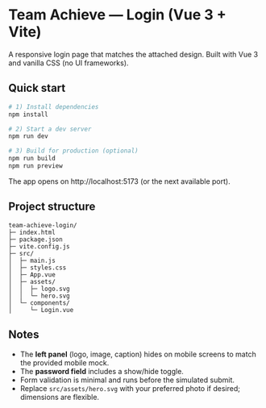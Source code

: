 # Team Achieve — Login (Vue 3 + Vite)

A responsive login page that matches the attached design. Built with Vue 3 and vanilla CSS (no UI frameworks).

## Quick start

```bash
# 1) Install dependencies
npm install

# 2) Start a dev server
npm run dev

# 3) Build for production (optional)
npm run build
npm run preview
```

The app opens on http://localhost:5173 (or the next available port).

## Project structure

```
team-achieve-login/
├─ index.html
├─ package.json
├─ vite.config.js
├─ src/
│  ├─ main.js
│  ├─ styles.css
│  ├─ App.vue
│  ├─ assets/
│  │  ├─ logo.svg
│  │  └─ hero.svg
│  └─ components/
│     └─ Login.vue
```

## Notes

- The **left panel** (logo, image, caption) hides on mobile screens to match the provided mobile mock.
- The **password field** includes a show/hide toggle.
- Form validation is minimal and runs before the simulated submit.
- Replace `src/assets/hero.svg` with your preferred photo if desired; dimensions are flexible.
